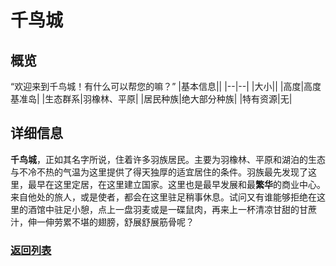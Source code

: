 # 千鸟城

## 概览
“欢迎来到千鸟城！有什么可以帮您的嘛？”
|基本信息||
|--|--|
|大小||
|高度|高度基准岛|
|生态群系|羽橡林、平原|
|居民种族|绝大部分种族|
|特有资源|无|

## 详细信息
**千鸟城**，正如其名字所说，住着许多羽族居民。主要为羽橡林、平原和湖泊的生态与不冷不热的气温为这里提供了得天独厚的适宜居住的条件。羽族最先发现了这里，最早在这里定居，在这里建立国家。这里也是最早发展和最**繁华**的商业中心。来自他处的旅人，或是使者，都会在这里驻足稍事休息。试问又有谁能够拒绝在这里的酒馆中驻足小憩，点上一盘羽麦或是一碟鼠肉，再来上一杯清凉甘甜的甘蔗汁，伸一伸劳累不堪的翅膀，舒展舒展筋骨呢？

### [返回列表](../global.md#岛屿列表)